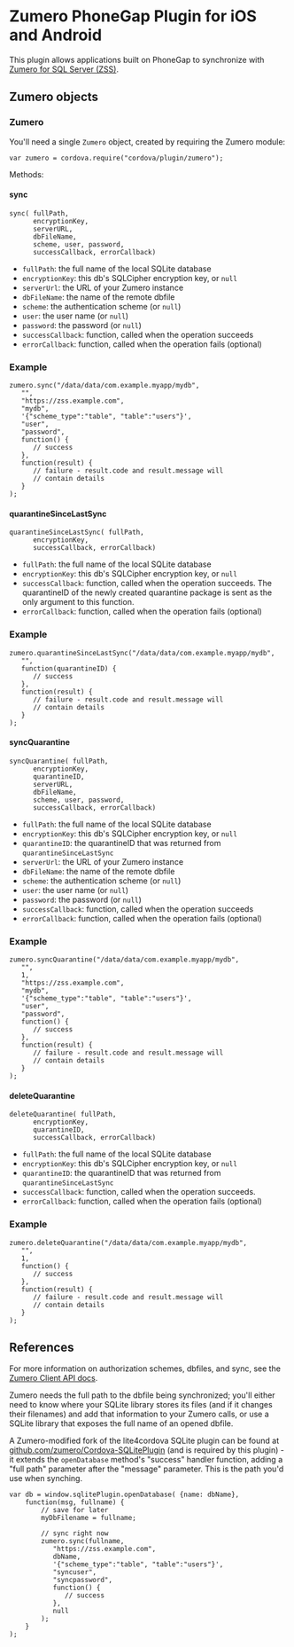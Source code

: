 # Zumero PhoneGap Plugin for iOS and Android

This plugin allows applications built on PhoneGap
to synchronize with [Zumero for SQL Server (ZSS)][zss].


## Zumero objects

### Zumero

You'll need a single `Zumero` object, created by requiring the 
Zumero module:

    var zumero = cordova.require("cordova/plugin/zumero");

Methods:

#### sync

    sync( fullPath, 
          encryptionKey, 
          serverURL, 
          dbFileName, 
          scheme, user, password, 
          successCallback, errorCallback)

- `fullPath`: the full name of the local SQLite database
- `encryptionKey`: this db's SQLCipher encryption key, or `null`
- `serverUrl`: the URL of your Zumero instance
- `dbFileName`: the name of the remote dbfile
- `scheme`: the authentication scheme (or `null`)
- `user`: the user name (or `null`)
- `password`: the password (or `null`)
- `successCallback`: function, called when the operation
 succeeds
- `errorCallback`: function, called when the operation fails 
 (optional)

### Example

    zumero.sync("/data/data/com.example.myapp/mydb", 
       "",
       "https://zss.example.com", 
       "mydb", 
       '{"scheme_type":"table", "table":"users"}',
       "user", 
       "password", 
       function() {
          // success
       },
       function(result) {
          // failure - result.code and result.message will
          // contain details
       }
    );

#### quarantineSinceLastSync

    quarantineSinceLastSync( fullPath, 
          encryptionKey, 
          successCallback, errorCallback)

- `fullPath`: the full name of the local SQLite database
- `encryptionKey`: this db's SQLCipher encryption key, or `null`
- `successCallback`: function, called when the operation
 succeeds.  The quarantineID of the newly created quarantine 
 package is sent as the only argument to this function.
- `errorCallback`: function, called when the operation fails 
 (optional)

### Example

    zumero.quarantineSinceLastSync("/data/data/com.example.myapp/mydb", 
       "",
       function(quarantineID) {
          // success
       },
       function(result) {
          // failure - result.code and result.message will
          // contain details
       }
    );

#### syncQuarantine

    syncQuarantine( fullPath, 
          encryptionKey, 
          quarantineID, 
          serverURL, 
          dbFileName, 
          scheme, user, password, 
          successCallback, errorCallback)

- `fullPath`: the full name of the local SQLite database
- `encryptionKey`: this db's SQLCipher encryption key, or `null`
- `quarantineID`: the quarantineID that was returned from `quarantineSinceLastSync`
- `serverUrl`: the URL of your Zumero instance
- `dbFileName`: the name of the remote dbfile
- `scheme`: the authentication scheme (or `null`)
- `user`: the user name (or `null`)
- `password`: the password (or `null`)
- `successCallback`: function, called when the operation
 succeeds
- `errorCallback`: function, called when the operation fails 
 (optional)

### Example

    zumero.syncQuarantine("/data/data/com.example.myapp/mydb", 
       "",
       1,
       "https://zss.example.com", 
       "mydb", 
       '{"scheme_type":"table", "table":"users"}',
       "user", 
       "password", 
       function() {
          // success
       },
       function(result) {
          // failure - result.code and result.message will
          // contain details
       }
    );

#### deleteQuarantine

    deleteQuarantine( fullPath, 
          encryptionKey, 
          quarantineID, 
          successCallback, errorCallback)

- `fullPath`: the full name of the local SQLite database
- `encryptionKey`: this db's SQLCipher encryption key, or `null`
- `quarantineID`: the quarantineID that was returned from `quarantineSinceLastSync`
- `successCallback`: function, called when the operation
 succeeds.
- `errorCallback`: function, called when the operation fails 
 (optional)

### Example

    zumero.deleteQuarantine("/data/data/com.example.myapp/mydb", 
       "",
       1,
       function() {
          // success
       },
       function(result) {
          // failure - result.code and result.message will
          // contain details
       }
    );

## References

For more information on authorization schemes, dbfiles, and sync, see
the [Zumero Client API docs][docs].

Zumero needs the full path to the dbfile being synchronized; you'll either
need to know where your SQLite library stores its files (and if it changes
their filenames) and add that information to your Zumero calls, or use a
SQLite library that exposes the full name of an opened dbfile.

A Zumero-modified fork of the lite4cordova SQLite plugin can be found at
[github.com/zumero/Cordova-SQLitePlugin][splugin] (and is required by this plugin) - it extends the `openDatabase`
method's "success" handler function, adding a "full path" parameter after the
"message" parameter.  This is the path you'd use when synching.

    var db = window.sqlitePlugin.openDatabase( {name: dbName},
        function(msg, fullname) {
            // save for later
            myDbFilename = fullname;

            // sync right now
            zumero.sync(fullname, 
               "https://zss.example.com", 
               dbName, 
               '{"scheme_type":"table", "table":"users"}',
               "syncuser", 
               "syncpassword", 
               function() {
                  // success
               },
               null
            );
        }
    );

[zss]: http://zumero.com/
[docs]: http://zumero.com/docs/zumero_for_sql_server_client_api.html
[splugin]: https://github.com/zumero/Cordova-SQLitePlugin
